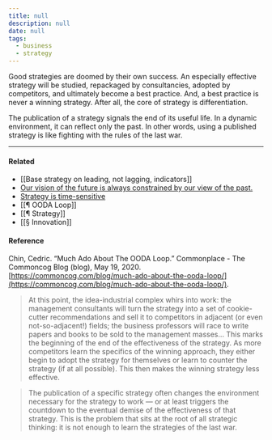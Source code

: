 ```yaml
---
title: null
description: null
date: null
tags:
  - business
  - strategy
---
```


Good strategies are doomed by their own success. An especially effective strategy will be studied, repackaged by consultancies, adopted by competitors, and ultimately become a best practice. And, a best practice is never a winning strategy. After all, the core of strategy is differentiation.

The publication of a strategy signals the end of its useful life. In a dynamic environment, it can reflect only the past. In other words, using a published strategy is like fighting with the rules of the last war.

---

#### Related

- [[Base strategy on leading, not lagging, indicators]]
- [Our vision of the future is always constrained by our view of the past.](https://publish.obsidian.md/mobydiction/notes/Our+vision+of+the+future+is+always+constrained+by+our+view+of+the+past.)
- [Strategy is time-sensitive](https://publish.obsidian.md/mobydiction/notes/Strategy+is+time-sensitive)
- [[¶ OODA Loop]]
- [[¶ Strategy]]
- [[§ Innovation]]

#### Reference

Chin, Cedric. “Much Ado About The OODA Loop.” Commonplace - The Commoncog Blog (blog), May 19, 2020. [https://commoncog.com/blog/much-ado-about-the-ooda-loop/](https://commoncog.com/blog/much-ado-about-the-ooda-loop/).

> At this point, the idea-industrial complex whirs into work: the management consultants will turn the strategy into a set of cookie-cutter recommendations and sell it to competitors in adjacent (or even not-so-adjacent!) fields; the business professors will race to write papers and books to be sold to the management masses... This marks the beginning of the end of the effectiveness of the strategy. As more competitors learn the specifics of the winning approach, they either begin to adopt the strategy for themselves or learn to counter the strategy (if at all possible). This then makes the winning strategy less effective.

> The publication of a specific strategy often changes the environment necessary for the strategy to work — or at least triggers the countdown to the eventual demise of the effectiveness of that strategy. This is the problem that sits at the root of all strategic thinking: it is not enough to learn the strategies of the last war.
